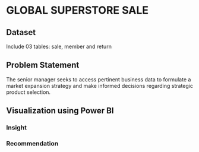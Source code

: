 # GLOBAL SUPERSTORE SALE
## Dataset

Include 03 tables: sale, member and return

## Problem Statement

The senior manager seeks to access pertinent business data to formulate a market expansion strategy and make informed decisions regarding strategic product selection.

## Visualization using Power BI
### Insight

### Recommendation


